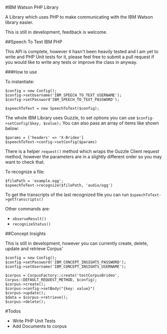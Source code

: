 #IBM Watson PHP Library

A Library which uses PHP to make communicating with the IBM Watson library easier.

This is still in development, feedback is welcome.
 
##Speech To Text IBM PHP
 
 This API is complete, however it hasn't been heavily tested and I am yet to write and PHP Unit tests for it, please feel free to submit a pull request if you would like to write any tests or improve the class in anyway.
 
###How to use
 
 To instantiate:
 
    $config = new Config();
    $config->setUsername('IBM_SPEECH_TO_TEXT_USERNAME');
    $config->setPassword'IBM_SPEECH_TO_TEXT_PASSWORD');

    $speechToText = new SpeechToText($config);
 
 
 The whole IBM Library uses Guzzle, to set options you can use `$config->setConfig($key, $value);` You can also pass an array of items like shown below:
 
    $params = ['headers' => 'X-Brideo']
    $speechToText->config->setConfig($params)

There is a helper `request()` method which wraps the Guzzle Client request method, however the parameters are in a slightly different order so you may want to check that.

To recognize a file:

    $filePath = 'example.ogg';
    $speechToText->recognize($filePath, 'audio/ogg')

To get the transcripts of the last recognized file you can run `$speechToText->getTranscripts()`

Other commands are:

* `observeResult()`
* `recognizeStatus()`
  
##Concept Insights

This is still in development, however you can currently create, delete, update and retrieve Corpus'

    $config = new Config();
    $config->setPassword('IBM_CONCEPT_INSIGHTS_PASSWORD');
    $config->setUsername('IBM_CONCEPT_INSIGHTS_USERNAME');

    $corpus = CorpusFactory::create('testCorpusBrideo', Corpus::DEFAULT_REQUEST_METHOD, $config);
    $corpus->create();
    $corpus->config->setBody("{key: value}")
    $corpus->update();
    $data = $corpus->retrieve();
    $corpus->delete();

#Todos

* Write PHP Unit Tests
* Add Documents to corpus
